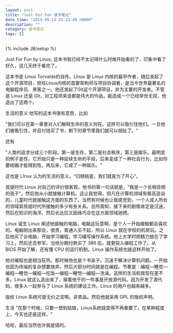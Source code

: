 ```yaml
---
layout: post
title: "Just For Fun 读书笔记"
date_time: "2015-05-12 23:23:48 +0800"
description: ""
category: 读书笔记
tags: []
---
```

{% include JB/setup %}

Just For Fun by Linux, 这本书我已经不太记得什么时候开始看的了，印象中看了好久，这几天终于看完了。

这本书是 Linus Torvalds的自传。Linux 是 Linux 内核的最早作者，随后发起了这个开源项目，担任Linux内核的首要架构师与项目协调者，是当今世界最著名的电脑程序员、黑客之一。他还发起了Git这个开源项目，并为主要的开发者。不管是 Linux 还是 Git，对工程师来说都是伟大的作品，能造成一个已经举世无双，他造出了这两个。

生活的意义
他写的这本书很有意思，比如

"我们可以在第一章里对人们解释生命的意义何在。这样可以吸引住他们。一旦他们被吸引住，并且付钱买了书，剩下的章节里我们就可以胡扯了。"

还有

"人类的追求分成三个阶段。第一是生存，第二是社会秩序，第三是娱乐。最明显的例子是性，它开始只是一种延续生命的手段，后来变成了一种社会行为，比如你要结婚才能得到性。再后来，它成了一种娱乐。"

这也是 LInux 认为的生活的意义。“归根结底，我们就是为了开心”。

孩提时代
Linux 对自己的评价很客观，他书的第一句话就是，“我是一个长相丑陋的孩子”。然后他从小就接触计算机。这让我觉得，但凡在计算机领域有极高造诣的，儿童时代就接触这方面的东西了。当然有时候也让我感觉到，一个人成人所处的领域其孩提时代所接触的多少有些关系。总所周知，接下来的剧情肯定是沉迷，然后在知识的海洋，然后长达后又因缘巧合在这方面领域驰骋。

Linux 诞生
Linux 阐述他接触的电脑，电脑这玩意啊，是个人一开始接触都会喜欢的。电脑刚出来那会，很贵，普通人买不起，所以 Linux 就在学校的机房玩。之后他买了台电脑，开始学习编程，学习编写操作系统。他上大学时把精力放在了学习上，然后还去参军。当他分期付款买了 386 后，就更投入编程工作了。从 BIOS 开始了解，还有懂 CPU 的运行机制。Linux 操作系统也就这样开始了。

他对编程也是相当狂热，那时候他也是个书呆子。沉迷于解决计算机问题。一开始也因为终端的复杂想要放弃。然后大部分时间就是在编程。节奏是：编程—睡觉—编程—睡觉—编程—吃饭—编程—睡觉—编程—洗澡。这样的生活和我现在差不多。Linux 就这么造出来了，接着他干的一件事是开放源代码。因为开发了源代码，很多人一起参与了 Linux 系统的建设工作。Linux 的用户也越来越多。

版权
Linux 系统可是无价之宝啊。非卖品。然后他就采用 GPL 的版权声明。

生活
"在那个时候，只要一想到姑娘，Linux系统就变得不再重要了。在某种程度上，今天也还是这样。"

哈哈，最后当然也许我是错的。